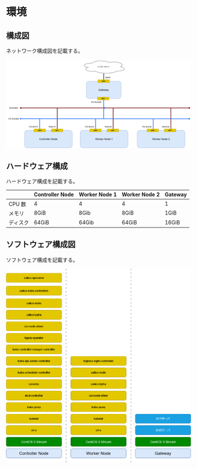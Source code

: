 # 環境

## 構成図

ネットワーク構成図を記載する。

![ネットワーク構成図](../_static/image/network_diagram.png "ネットワーク構成図")

## ハードウェア構成

ハードウェア構成を記載する。

|          | Controller Node | Worker Node 1 | Worker Node 2 | Gateway |
| -------- | --------------- | ------------- | ------------- | ------- |
| CPU 数   | 4               | 4             | 4             | 1       |
| メモリ   | 8GiB            | 8Gib          | 8GiB          | 1GiB    |
| ディスク | 64GiB           | 64Gib         | 64GiB         | 16GiB   |

## ソフトウェア構成図

ソフトウェア構成を記載する。

![ソフトウェア構成図](../_static/image/software_diagram.png "ソフトウェア構成図")
